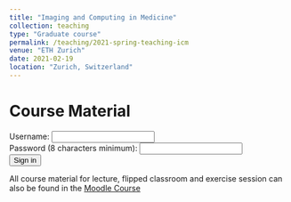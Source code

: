 ```yaml
---
title: "Imaging and Computing in Medicine"
collection: teaching
type: "Graduate course"
permalink: /teaching/2021-spring-teaching-icm
venue: "ETH Zurich"
date: 2021-02-19
location: "Zurich, Switzerland"
---
```



Course Material
======

<div>
  <label for="username">Username:</label>
  <input type="text" id="username" name="username" />
</div>

<div>
  <label for="pass">Password (8 characters minimum):</label>
  <input type="password" id="pass" name="password" minlength="8" required />
</div>

<input type="submit" value="Sign in" />

All course material for lecture, flipped classroom and exercise session can also be found in the [Moodle Course](https://moodle-app2.let.ethz.ch/course/view.php?id=18769)

